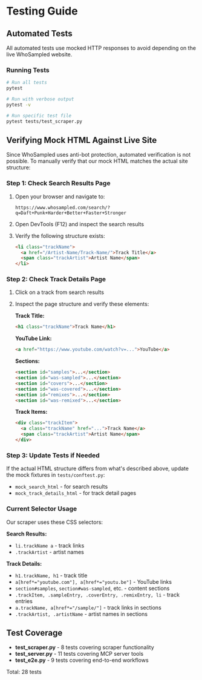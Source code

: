 # Testing Guide

## Automated Tests

All automated tests use mocked HTTP responses to avoid depending on the live WhoSampled website.

### Running Tests

```bash
# Run all tests
pytest

# Run with verbose output
pytest -v

# Run specific test file
pytest tests/test_scraper.py
```

## Verifying Mock HTML Against Live Site

Since WhoSampled uses anti-bot protection, automated verification is not possible. To manually verify that our mock HTML matches the actual site structure:

### Step 1: Check Search Results Page

1. Open your browser and navigate to:
   ```
   https://www.whosampled.com/search/?q=Daft+Punk+Harder+Better+Faster+Stronger
   ```

2. Open DevTools (F12) and inspect the search results

3. Verify the following structure exists:
   ```html
   <li class="trackName">
     <a href="/Artist-Name/Track-Name/">Track Title</a>
     <span class="trackArtist">Artist Name</span>
   </li>
   ```

### Step 2: Check Track Details Page

1. Click on a track from search results

2. Inspect the page structure and verify these elements:

   **Track Title:**
   ```html
   <h1 class="trackName">Track Name</h1>
   ```

   **YouTube Link:**
   ```html
   <a href="https://www.youtube.com/watch?v=...">YouTube</a>
   ```

   **Sections:**
   ```html
   <section id="samples">...</section>
   <section id="was-sampled">...</section>
   <section id="covers">...</section>
   <section id="was-covered">...</section>
   <section id="remixes">...</section>
   <section id="was-remixed">...</section>
   ```

   **Track Items:**
   ```html
   <div class="trackItem">
     <a class="trackName" href="...">Track Name</a>
     <span class="trackArtist">Artist Name</span>
   </div>
   ```

### Step 3: Update Tests if Needed

If the actual HTML structure differs from what's described above, update the mock fixtures in `tests/conftest.py`:

- `mock_search_html` - for search results
- `mock_track_details_html` - for track detail pages

### Current Selector Usage

Our scraper uses these CSS selectors:

**Search Results:**
- `li.trackName a` - track links
- `.trackArtist` - artist names

**Track Details:**
- `h1.trackName, h1` - track title
- `a[href*="youtube.com"], a[href*="youtu.be"]` - YouTube links
- `section#samples`, `section#was-sampled`, etc. - content sections
- `.trackItem, .sampleEntry, .coverEntry, .remixEntry, li` - track entries
- `a.trackName, a[href*="/sample/"]` - track links in sections
- `.trackArtist, .artistName` - artist names in sections

## Test Coverage

- **test_scraper.py** - 8 tests covering scraper functionality
- **test_server.py** - 11 tests covering MCP server tools
- **test_e2e.py** - 9 tests covering end-to-end workflows

Total: 28 tests
